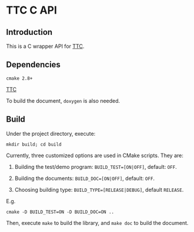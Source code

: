# TTC C API

## Introduction

This is a C wrapper API for [TTC](https://github.com/HPAC/TTC).

## Dependencies

`cmake 2.8+`

[TTC](https://github.com/HPAC/TTC)

To build the document, `doxygen` is also needed.

## Build

Under the project directory, execute:

```shell
mkdir build; cd build
```

Currently, three customized options are used in CMake scripts. They are:

1. Building the test/demo program: `BUILD_TEST=[ON|OFF]`, default: `OFF`.

2. Building the documents: `BUILD_DOC=[ON|OFF]`, default: `OFF`.

3. Choosing building type: `BUILD_TYPE=[RELEASE|DEBUG]`, default `RELEASE`.

E.g.

```shell
cmake -D BUILD_TEST=ON -D BUILD_DOC=ON ..
```

Then, execute `make` to build the library, and `make doc` to build the document.

